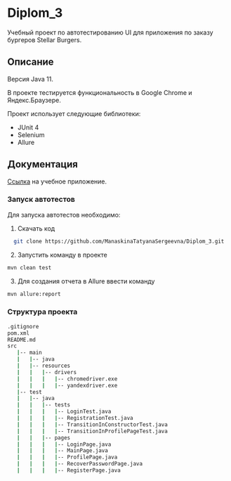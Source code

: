 # Diplom_3 

Учебный проект по автотестированию UI для приложения по заказу бургеров Stellar Burgers.

## Описание

Версия Java 11.

В проекте тестируется функциональность в Google Chrome и Яндекс.Браузере.

Проект использует следующие библиотеки:
- JUnit 4
- Selenium
- Allure

## Документация

[Ссылка](https://stellarburgers.nomoreparties.site) на учебное приложение.

### Запуск автотестов

Для запуска автотестов необходимо:

1. Скачать код

 ```sh
   git clone https://github.com/ManaskinaTatyanaSergeevna/Diplom_3.git
   ```
   
2. Запустить команду в проекте

```sh
mvn clean test
```

3. Для создания отчета в Allure ввести команду

```sh
mvn allure:report
```

### Структура проекта

```bash
.gitignore
pom.xml
README.md
src
   |-- main
   |   |-- java
   |   |-- resources
   |   |   |-- drivers
   |   |   |   |-- chromedriver.exe
   |   |   |   |-- yandexdriver.exe
   |-- test
   |   |-- java
   |   |   |-- tests
   |   |   |   |-- LoginTest.java
   |   |   |   |-- RegistrationTest.java
   |   |   |   |-- TransitionInConstructorTest.java
   |   |   |   |-- TransitionInProfilePageTest.java
   |   |   |-- pages
   |   |   |   |-- LoginPage.java
   |   |   |   |-- MainPage.java
   |   |   |   |-- ProfilePage.java
   |   |   |   |-- RecoverPasswordPage.java
   |   |   |   |-- RegisterPage.java
   ```
